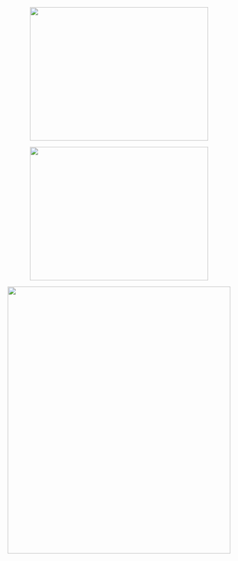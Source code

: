 <div align="center">
      <p><img src="https://ss3.bdstatic.com/70cFv8Sh_Q1YnxGkpoWK1HF6hhy/it/u=1515493725,2703783084&fm=26&gp=0.jpg" width="400" height="300" /> </p>
      <p><img src="http://123.57.192.155/kxl/2.png" width="400" height="300" /> </p>
      <p><img src="http://123.57.192.155/kxl/3.png" width="500" height="600" /> </p>
</div>
